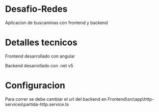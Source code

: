 # Desafio-Redes

Aplicacion de buscaminas con frontend y backend

# Detalles tecnicos

Frontend desarrollado con angular

Backend desarrollado con .net v5

# Configuracion

Para correr se debe cambiar el url del backend en Frontend\src\app\http-services\partida-http.service.ts
